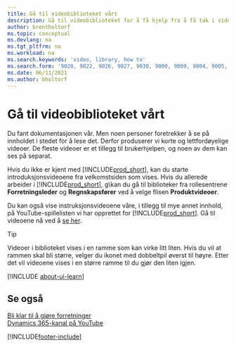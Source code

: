 ```yaml
---
title: Gå til videobiblioteket vårt
description: Gå til videobiblioteket for å få hjelp fra å få tak i videoer for å komme i gang som viser vanlige veiledningsoppgaver og produktvideoer om emner.
author: brentholtorf
ms.topic: conceptual
ms.devlang: na
ms.tgt_pltfrm: na
ms.workload: na
ms.search.keywords: 'video, library, how to'
ms.search.form: '9020, 9022, 9026, 9027, 9030, 9000, 9009, 9004, 9005, 9024, 9006, 9007, 9010, 9016, 9017'
ms.date: 06/11/2021
ms.author: bholtorf
---
```

# <a name="visit-our-video-library"></a><a name="visit-our-video-library"></a>Gå til videobiblioteket vårt

Du fant dokumentasjonen vår. Men noen personer foretrekker å se på innholdet i stedet for å lese det. Derfor produserer vi korte og lettfordøyelige videoer. De fleste videoer er et tillegg til brukerhjelpen, og noen av dem kan ses på separat.  

Hvis du ikke er kjent med [!INCLUDE[prod_short](includes/prod_short.md)], kan du starte introduksjonsvideoene fra velkomstsiden som vises. Hvis du allerede arbeider i [!INCLUDE[prod_short](includes/prod_short.md)], g\kan du gå til biblioteker fra rollesentrene **Forretningsleder** og **Regnskapsfører** ved å velge flisen **Produktvideoer**.  

Du kan også vise instruksjonsvideoene våre, i tillegg til mye annet innhold, på YouTube-spillelisten vi har opprettet for [!INCLUDE[prod_short](includes/prod_short.md)]. Gå til videoene nå ved å [se her](https://go.microsoft.com/fwlink/?linkid=851533).

> [!Tip]  
> Videoer i biblioteket vises i en ramme som kan virke litt liten. Hvis du vil at rammen skal bli større, velger du ikonet med dobbeltpil øverst til høyre. Etter det vil videoene vises i en større ramme til du gjør den liten igjen.

[!INCLUDE [about-ui-learn](includes/about-ui-learn.md)]

## <a name="see-also"></a><a name="see-also"></a>Se også

[Bli klar til å gjøre forretninger](ui-get-ready-business.md)  
[Dynamics 365-kanal på YouTube](https://www.youtube.com/channel/UCJGCg4rB3QSs8y_1FquelBQ)  


[!INCLUDE[footer-include](includes/footer-banner.md)]
